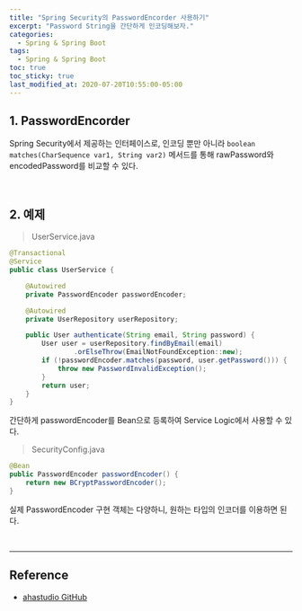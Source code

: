 ```yaml
---
title: "Spring Security의 PasswordEncorder 사용하기"
excerpt: "Password String을 간단하게 인코딩해보자."
categories:
  - Spring & Spring Boot
tags:
  - Spring & Spring Boot
toc: true
toc_sticky: true
last_modified_at: 2020-07-20T10:55:00-05:00
---
```


## 1. PasswordEncorder

Spring Security에서 제공하는 인터페이스로, 인코딩 뿐만 아니라 ``boolean matches(CharSequence var1, String var2)`` 메서드를 통해 rawPassword와 encodedPassword를 비교할 수 있다.

<br>

## 2. 예제

> UserService.java

```java
@Transactional
@Service
public class UserService {

    @Autowired
    private PasswordEncoder passwordEncoder;

    @Autowired
    private UserRepository userRepository;

    public User authenticate(String email, String password) {
        User user = userRepository.findByEmail(email)
                .orElseThrow(EmailNotFoundException::new);
        if (!passwordEncoder.matches(password, user.getPassword())) {
            throw new PasswordInvalidException();
        }
        return user;
    }
}
```

간단하게 passwordEncoder를 Bean으로 등록하여 Service Logic에서 사용할 수 있다.

> SecurityConfig.java

```java
@Bean
public PasswordEncoder passwordEncoder() {
    return new BCryptPasswordEncoder();
}
```

실제 PasswordEncoder 구현 객체는 다양하니, 원하는 타입의 인코더를 이용하면 된다.

<br>

---

## Reference

* [ahastudio GitHub](https://github.com/ahastudio/fastcampus-eatgo)

